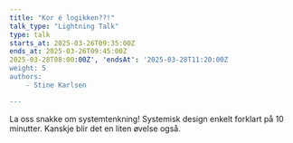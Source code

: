 ```yaml
---
title: "Kor é logikken??!"
talk_type: "Lightning Talk"
type: talk
starts_at: 2025-03-26T09:35:00Z
ends_at: 2025-03-26T09:45:00Z
2025-03-28T08:00:00Z', 'endsAt': '2025-03-28T11:20:00Z
weight: 5
authors:
    - Stine Karlsen

---
```

La oss snakke om systemtenkning!  Systemisk design enkelt forklart på 10 minutter. Kanskje blir det en liten øvelse også. 
